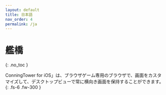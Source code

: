 ```yaml
---
layout: default
title: 日本語
nav_order: 4
permalink: /ja
---
```


# 艦橋
{: .no_toc }

ConningTower for iOS」は、ブラウザゲーム専用のブラウザで、画面をカスタマイズして、デスクトップビューで常に横向き画面を保持することができます。
{: .fs-6 .fw-300 }
